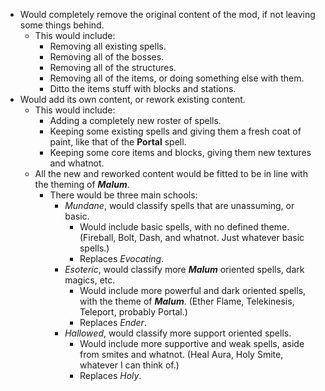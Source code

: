 - Would completely remove the original content of the mod, if not leaving some things behind.
  - This would include:
    - Removing all existing spells.
    - Removing all of the bosses.
    - Removing all of the structures.
    - Removing all of the items, or doing something else with them.
    - Ditto the items stuff with blocks and stations.
- Would add its own content, or rework existing content.
  - This would include:
    - Adding a completely new roster of spells.
    - Keeping some existing spells and giving them a fresh coat of paint, like that of the **Portal** spell.
    - Keeping some core items and blocks, giving them new textures and whatnot.
  - All the new and reworked content would be fitted to be in line with the theming of ***Malum***.
    - There would be three main schools:
      - *Mundane*, would classify spells that are unassuming, or basic.
        - Would include basic spells, with no defined theme. (Fireball, Bolt, Dash, and whatnot. Just whatever basic spells.)
        - Replaces *Evocating*.
      - *Esoteric*, would classify more ***Malum*** oriented spells, dark magics, etc.
        - Would include more powerful and dark oriented spells, with the theme of ***Malum***. (Ether Flame, Telekinesis, Teleport, probably Portal.)
        - Replaces *Ender*.
      - *Hallowed*, would classify more support oriented spells.
        - Would include more supportive and weak spells, aside from smites and whatnot. (Heal Aura, Holy Smite, whatever I can think of.)
        - Replaces *Holy*.
